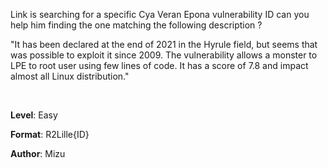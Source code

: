 Link is searching for a specific Cya Veran Epona vulnerability ID can you help him finding the one matching the following description ?

"It has been declared at the end of 2021 in the Hyrule field, but seems that was possible to exploit it since 2009. The vulnerability allows a monster to LPE to root user using few lines of code. It has a score of 7.8 and impact almost all Linux distribution."

<br>

**Level**: Easy

**Format**: R2Lille{ID}

**Author**: Mizu
